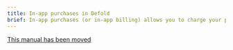 ```yaml
---
title: In-app purchases in Defold
brief: In-app purchases (or in-app billing) allows you to charge your players or app users for extra content or functionality. This manual explains Defold's API available for this functionality.
---
```


[This manual has been moved](/extension-iap)
